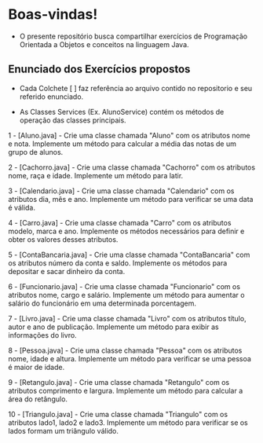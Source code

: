 # Boas-vindas!
- O presente repositório busca compartilhar exercícios de Programação Orientada a Objetos e conceitos na linguagem Java.

## Enunciado dos Exercícios propostos
- Cada Colchete [ ] faz referência ao arquivo contido no repositorio e seu referido enunciado.

- As Classes Services (Ex. AlunoService) contém os métodos de operação das classes principais.

1 - [Aluno.java] - Crie uma classe chamada "Aluno" com os atributos nome e nota. Implemente um
método para calcular a média das notas de um grupo de alunos.

2 - [Cachorro.java] - Crie uma classe chamada "Cachorro" com os atributos nome, raça e idade. Implemente
um método para latir. 

3 - [Calendario.java] - Crie uma classe chamada "Calendario" com os atributos dia, mês e ano. Implemente
um método para verificar se uma data é válida. 

4 - [Carro.java] - Crie uma classe chamada "Carro" com os atributos modelo, marca e ano. Implemente os
métodos necessários para definir e obter os valores desses atributos.

5 - [ContaBancaria.java] - Crie uma classe chamada "ContaBancaria" com os atributos número da conta e saldo.
Implemente os métodos para depositar e sacar dinheiro da conta. 

6 - [Funcionario.java] - Crie uma classe chamada "Funcionario" com os atributos nome, cargo e salário.
Implemente um método para aumentar o salário do funcionário em uma determinada
porcentagem.

7 - [Livro.java] - Crie uma classe chamada "Livro" com os atributos título, autor e ano de publicação.
Implemente um método para exibir as informações do livro.

8 - [Pessoa.java] - Crie uma classe chamada "Pessoa" com os atributos nome, idade e altura. Implemente
um método para verificar se uma pessoa é maior de idade. 

9 - [Retangulo.java] - Crie uma classe chamada "Retangulo" com os atributos comprimento e largura.
Implemente um método para calcular a área do retângulo. 

10 - [Triangulo.java] - Crie uma classe chamada "Triangulo" com os atributos lado1, lado2 e lado3. Implemente
um método para verificar se os lados formam um triângulo válido.
